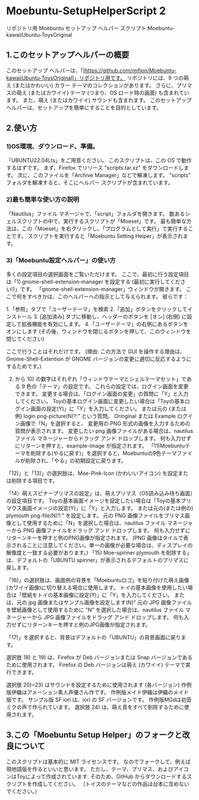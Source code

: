 # Moebuntu-SetupHelperScript 2
リポジトリ用 Moebuntu セットアップ ヘルパー スクリプト:Moebuntu-kawaiiUbuntu-ToysOriginal
## 1.このセットアップヘルパーの概要
このセットアップ ヘルパーは、「[https://github.com/mifjpn/Moebuntu-kawaiiUbuntu-ToysOriginal]」リポジトリ用です。
リポジトリには、9 つの萌え (またはかわいい) カラー テーマのコレクションがあります。
さらに、プリマスの萌え (またはカワイイ) テーマ (つまり、OS ロード時の画面) も含まれています。
また、萌え (またはカワイイ) サウンドも含まれます。
このセットアップ ヘルパーは、セットアップを簡単にすることを目的としています。

## 2.使い方
### 1)OS環境、ダウンロード、準備。
「UBUNTU22.04Lts」をご用意ください。
このスクリプトは、この OS で動作するはずです。
まず、Firefox でリリース "scripts.tar.xz" をダウンロードします。
次に、このファイルを「Archive Manager」などで解凍します。
"scripts" フォルダを解凍すると、そこにヘルパー スクリプトが含まれています。
### 2)最も簡単な使い方の説明
「Nautilus」ファイル マネージャで、「script」フォルダを開きます。
数あるシェルスクリプトの中で、実行するスクリプトが「Moeset」です。
最も簡単な方法は、この「Moeset」を右クリックし、「プログラムとして実行」で実行することです。
スクリプトを実行すると「Moebuntu Setting Helper」が表示されます。
### 3)「Moebuntu設定ヘルパー」の使い方
多くの設定項目の選択画面をご覧いただけます。
ここで、最初に行う設定項目は「1) gnome-shell-extension-manager を設定する (最初に実行してください!)」です。
「gnome-shell-extension-manager」ウィンドウが開きます。 ここで何をすべきかは、このヘルパーへの指示として与えられます。 彼らです：

1.「参照」タブで「ユーザーテーマ」を検索
2.「追加」ボタンをクリックしてインストール
3. [追加済み] タブに移動し、ヘッダーのボタンを [オン] (右側) に設定して拡張機能を有効にします。
4.「ユーザーテーマ」の右側にあるボタンをオンにします
(その後、ウィンドウを閉じるボタンを押して、このウィンドウを閉じてください)

ここで行うことはそれだけです。
  (理由: この方法で GUI を操作する理由は、Gnome-Shell-Extention が GNOME バージョンの変更に適切に反応するようにするためです。)
 
2) から 10) の数字はそれぞれ「ウィンドウテーマとシェルテーマセット」である 9 色の「テーマ」の設定です。
これらの設定では、ログイン画面を変更できます。
変更する場合は、「ログイン画面の変更」の質問に「Y」と入力してください。
Toyの基本ログイン画面に変更したい場合は「Toyの基本ログイン画面の設定(Y)」に「Y」を入力してください。
  または元の (または例) login png-picture(N)?:" という質問。
Oringinal または Example ログイン画像で「N」を選択すると、
変更用の PNG 形式の画像を入力するための質問が表示されます。
変更したい png 画像ファイルがある場合は、nautilus ファイル マネージャーからドラッグ アンド ドロップします。 何も入力せずにリターンを押すと、example-image が指定されます。
「11)Moebuntuテーマを削除する(やるに戻す)」を選択すると、Moebuntuの9色テーマファイルが削除され、「やる」の初期設定に戻ります。

「12)」と「13)」の選択肢は、Moe-Pink-Icon (かわいいアイコン) を設定または削除する項目です。

「14）萌えスピナープリマスの設定」は、萌えプリマス（OS読み込み待ち画面）の設定項目です。
Toyの基本画面イメージを設定したい場合は「Toyの基本プリマウス画面イメージの設定(Y)」に「Y」と入力します。
または元の(または例の) plymouth png-file(N)?:" を設定します。
元の PNG 画像ファイルをプリマス画像として使用するために「N」を選択した場合は、nautilus ファイル マネージャーから PNG 画像ファイルをドラッグ アンド ドロップします。
何も入力せずにリターンキーを押すと例のPNG画像が指定されます。
(PNG 画像はタイルで表示されることに注意してください。単一の画像が必要な場合は、ディスプレイの解像度と一致する必要があります。)
「15) Moe-spinner plymouth を削除する」は、デフォルトの「UBUNTU spinner」が表示されるデフォルトのプリマスに戻します。

「16)」の選択肢は、画面例の背景を「Moebuntuロゴ」を貼り付けた萌え画像(カワイイ画像)に切り替える場合に使用します。
トイの基本画像を使用したい場合は「壁紙をトイの基本画像に設定(Y)」に「Y」を入力してください。
  または、元の jpg 画像またはサンプル画像を設定します(N)"
元の JPG 画像ファイルを壁紙画像として使用するために "N" を選択した場合は、nautilus ファイル マネージャーから JPG 画像ファイルをドラッグ アンド ドロップします。
何も入力せずにリターンキーを押すと例のJPG画像が指定されます。

「17)」を選択すると、背景はデフォルトの「UBUNTU」の背景画面に戻ります。

選択肢 18) と 19) は、Firefox が Deb バージョンまたは Snap バージョンであるために使用されます。 Firefox の Deb バージョンは萌え (カワイイ) テーマで実行できます。

選択肢 20)~23) はサウンドを設定するために使用されます (各バージョン)
  作例版伊織はアメーション素人声優さん作です。
  作例版メイド伊織は伊織のメイド版です。
  サンプル版 SF iori は、iori の SF バージョンです。
  作例版MGdは初音ミクの声で作られています。
  選択肢 24) は、萌え音をすべて削除するために使用されます。

## 3.この「Moebuntu Setup Helper」のフォークと改良について
このスクリプトは基本的に MIT ライセンスです。 なのでフォークして、例えば現地語版を作るといいと思います。
ただし、テーマ、プリマス、およびアイコンはToyによって作成されています.
そのため、GitHub からダウンロードするスクリプトを作成してください。 （トイズのテーマなどの作品は台本に含めないでください。）
